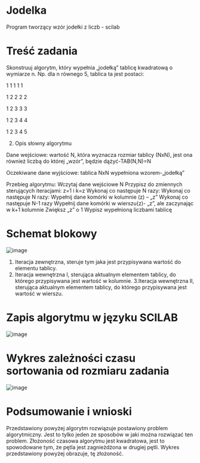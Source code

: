 # Jodelka
Program tworzący wzór jodełki z liczb - scilab
 
# Treść zadania
Skonstruuj algorytm, który wypełnia „jodełką” tablicę kwadratową o wymiarze n. Np. dla n równego 5, tablica ta jest postaci: 

1 1 1 1 1 

1 2 2 2 2 

1 2 3 3 3 

1 2 3 4 4 

1 2 3 4 5

2. Opis słowny algorytmu

Dane wejściowe:
wartość N, która wyznacza rozmiar tablicy (NxN), jest ona również 
liczbą do której „wzór”, będzie dążyć-TAB(N,N)=N

Oczekiwane dane wyjściowe:
tablica NxN wypełniona wzorem-„jodełką” 	


Przebieg algorytmu:
	Wczytaj dane wejściowe N
	Przypisz do zmiennych sterujących iteracjami:
 z=1 i k=z
	Wykonaj co następuje N razy:
	Wykonaj co następuje N razy:
	 Wypełnij dane komórki w kolumnie (z) – „z”
	Wykonaj co następuje N-1 razy
	 Wypełnij dane komórki w wierszu(z)- „z”, ale zaczynając w k+1 kolumnie
	Zwiększ „z” o 1
	Wypisz wypełnioną liczbami tablicę
# Schemat blokowy
 ![image](https://user-images.githubusercontent.com/103048667/183235627-263758c1-999b-44c7-9673-266568d7f97d.png)

1. Iteracja zewnętrzna, steruje tym jaka jest przypisywana wartość do elementu tablicy.
2. Iteracja wewnętrzna I, sterująca aktualnym elementem tablicy, do którego przypisywana jest wartość w kolumnie.
3.Iteracja wewnętrzna II, sterująca aktualnym elementem tablicy, do którego przypisywana jest wartość w wierszu.

# Zapis algorytmu w języku SCILAB
 ![image](https://user-images.githubusercontent.com/103048667/183235670-28b2fbe7-8ae9-47ba-9027-096257c6c205.png)

# Wykres zależności czasu sortowania od rozmiaru zadania
 ![image](https://user-images.githubusercontent.com/103048667/183235685-a3aa2634-2fbe-453c-a9f5-e811ab119b17.png)

# Podsumowanie i wnioski
Przedstawiony powyżej algorytm rozwiązuje postawiony problem algorytmiczny.
Jest to tylko jeden ze sposobów w jaki można rozwiązać ten problem.
Złożoność czasowa algorytmu jest kwadratowa, jest to spowodowane tym, że pętla jest 
zagnieżdżona w drugiej pętli. Wykres przedstawiony powyżej obrazuje, tę złożoność.

